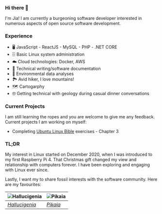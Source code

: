 ### Hi there 👋

<!--
**jia-von/jia-von** is a ✨ _special_ ✨ repository because its `README.md` (this file) appears on your GitHub profile.

-->

I'm Jia! I am currently a burgeoning software developer interested in numerous aspects of open source software development. 

### Experience
- 🖥️ JavaScript - ReactJS - MySQL - PHP - .NET CORE
- 🗄️ Basic Linux system administration
- ☁️ Cloud technologies: Docker, AWS
- 📎 Technical writing/software documentation
- 🌲 Environmental data analyses
- 🏞️ Avid hiker, I love mountains!
- 🗺️ Cartogarphy
- 🤓 Getting technical with geology during casual dinner conversations

### Current Projects
I am still learning the ropes and you are welcome to give me any feedback. Current projects I am working on myself:
- Completing [Ubuntu Linux Bible](https://www.amazon.ca/Linux-Bible-Christopher-Negus/dp/111821854X) exercises - Chapter 3

### TL;DR
My interest in Linux started on December 2020, when I was introduced to my first Raspberry Pi 4. That Christmas gift changed my view and relationship with computers forever. I have been exploring and engaging with Linux ever since. 

Lastly, I want my to share fossil interests with the software community. Here are my favourites:

| ![Hallucigenia](https://upload.wikimedia.org/wikipedia/commons/1/1f/Hallucigenia_smithsonian.JPG) | ![Pikaia](https://upload.wikimedia.org/wikipedia/commons/thumb/2/2c/Pikaia_Smithsonian.JPG/220px-Pikaia_Smithsonian.JPG) |
| --- | --- |
| [_Hallucigenia_](https://en.wikipedia.org/wiki/Hallucigenia) | [_Pikaia_](https://en.wikipedia.org/wiki/Pikaia) |



